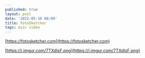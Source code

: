 ```yaml
---
published: true
layout: post
date: '2022-05-10 08:09'
title: FotoSketcher
tags: misc video 
---
```

[https://fotosketcher.com](https://fotosketcher.com)

[https://i.imgur.com/7TXdlsF.png](https://i.imgur.com/7TXdlsF.png)

